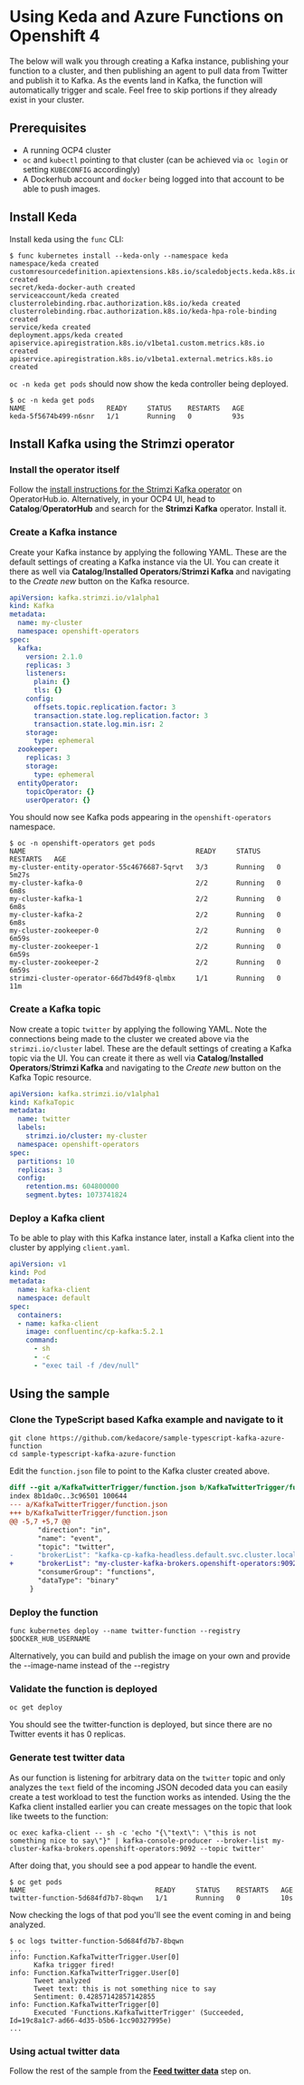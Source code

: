 # Using Keda and Azure Functions on Openshift 4

The below will walk you through creating a Kafka instance, publishing your function to a cluster, and then publishing an agent to pull data from Twitter and publish it to Kafka. As the events land in Kafka, the function will automatically trigger and scale. Feel free to skip portions if they already exist in your cluster.

## Prerequisites

- A running OCP4 cluster
- `oc` and `kubectl` pointing to that cluster (can be achieved via `oc login` or setting `KUBECONFIG` accordingly)
- A Dockerhub account and `docker` being logged into that account to be able to push images.

## Install Keda

Install keda using the `func` CLI:

```console
$ func kubernetes install --keda-only --namespace keda
namespace/keda created
customresourcedefinition.apiextensions.k8s.io/scaledobjects.keda.k8s.io created
secret/keda-docker-auth created
serviceaccount/keda created
clusterrolebinding.rbac.authorization.k8s.io/keda created
clusterrolebinding.rbac.authorization.k8s.io/keda-hpa-role-binding created
service/keda created
deployment.apps/keda created
apiservice.apiregistration.k8s.io/v1beta1.custom.metrics.k8s.io created
apiservice.apiregistration.k8s.io/v1beta1.external.metrics.k8s.io created
```

`oc -n keda get pods` should now show the keda controller being deployed.

```console
$ oc -n keda get pods
NAME                    READY     STATUS    RESTARTS   AGE
keda-5f5674b499-n6snr   1/1       Running   0          93s
```

## Install Kafka using the Strimzi operator

### Install the operator itself

Follow the [install instructions for the Strimzi Kafka operator](https://operatorhub.io/operator/stable/strimzi-cluster-operator.v0.11.1) on OperatorHub.io. Alternatively, in your OCP4 UI, head to **Catalog**/**OperatorHub** and search for the **Strimzi Kafka** operator. Install it.

### Create a Kafka instance

Create your Kafka instance by applying the following YAML. These are the default settings of creating a Kafka instance via the UI. You can create it there as well via **Catalog**/**Installed Operators**/**Strimzi Kafka** and navigating to the *Create new* button on the Kafka resource.

```yaml
apiVersion: kafka.strimzi.io/v1alpha1
kind: Kafka
metadata:
  name: my-cluster
  namespace: openshift-operators
spec:
  kafka:
    version: 2.1.0
    replicas: 3
    listeners:
      plain: {}
      tls: {}
    config:
      offsets.topic.replication.factor: 3
      transaction.state.log.replication.factor: 3
      transaction.state.log.min.isr: 2
    storage:
      type: ephemeral
  zookeeper:
    replicas: 3
    storage:
      type: ephemeral
  entityOperator:
    topicOperator: {}
    userOperator: {}
```

You should now see Kafka pods appearing in the `openshift-operators` namespace.

```console
$ oc -n openshift-operators get pods
NAME                                          READY     STATUS    RESTARTS   AGE
my-cluster-entity-operator-55c4676687-5qrvt   3/3       Running   0          5m27s
my-cluster-kafka-0                            2/2       Running   0          6m8s
my-cluster-kafka-1                            2/2       Running   0          6m8s
my-cluster-kafka-2                            2/2       Running   0          6m8s
my-cluster-zookeeper-0                        2/2       Running   0          6m59s
my-cluster-zookeeper-1                        2/2       Running   0          6m59s
my-cluster-zookeeper-2                        2/2       Running   0          6m59s
strimzi-cluster-operator-66d7bd49f8-qlmbx     1/1       Running   0          11m
```

### Create a Kafka topic

Now create a topic `twitter` by applying the following YAML. Note the connections being made to the cluster we created above via the `strimzi.io/cluster` label. These are the default settings of creating a Kafka topic via the UI. You can create it there as well via **Catalog**/**Installed Operators**/**Strimzi Kafka** and navigating to the *Create new* button on the Kafka Topic resource.

```yaml
apiVersion: kafka.strimzi.io/v1alpha1
kind: KafkaTopic
metadata:
  name: twitter
  labels:
    strimzi.io/cluster: my-cluster
  namespace: openshift-operators
spec:
  partitions: 10
  replicas: 3
  config:
    retention.ms: 604800000
    segment.bytes: 1073741824
```

### Deploy a Kafka client

To be able to play with this Kafka instance later, install a Kafka client into the cluster by applying `client.yaml`.

```yaml
apiVersion: v1
kind: Pod
metadata:
  name: kafka-client
  namespace: default
spec:
  containers:
  - name: kafka-client
    image: confluentinc/cp-kafka:5.2.1
    command:
      - sh
      - -c
      - "exec tail -f /dev/null"
```

## Using the sample

### Clone the TypeScript based Kafka example and navigate to it

```
git clone https://github.com/kedacore/sample-typescript-kafka-azure-function
cd sample-typescript-kafka-azure-function
```

Edit the `function.json` file to point to the Kafka cluster created above.

```diff
diff --git a/KafkaTwitterTrigger/function.json b/KafkaTwitterTrigger/function.json
index 8b1da0c..3c96501 100644
--- a/KafkaTwitterTrigger/function.json
+++ b/KafkaTwitterTrigger/function.json
@@ -5,7 +5,7 @@
       "direction": "in",
       "name": "event",
       "topic": "twitter",
-      "brokerList": "kafka-cp-kafka-headless.default.svc.cluster.local:9092",
+      "brokerList": "my-cluster-kafka-brokers.openshift-operators:9092",
       "consumerGroup": "functions",
       "dataType": "binary"
     }
```

### Deploy the function

```
func kubernetes deploy --name twitter-function --registry $DOCKER_HUB_USERNAME
```

Alternatively, you can build and publish the image on your own and provide the --image-name instead of the --registry

### Validate the function is deployed

```
oc get deploy
```

You should see the twitter-function is deployed, but since there are no Twitter events it has 0 replicas.

### Generate test twitter data

As our function is listening for arbitrary data on the `twitter` topic and only analyzes the `text` field of the incoming JSON decoded data you can easily create a test workload to test the function works as intended. Using the the Kafka client installed earlier you can create messages on the topic that look like tweets to the function:

```
oc exec kafka-client -- sh -c 'echo "{\"text\": \"this is not something nice to say\"}" | kafka-console-producer --broker-list my-cluster-kafka-brokers.openshift-operators:9092 --topic twitter'
```

After doing that, you should see a pod appear to handle the event.

```console
$ oc get pods
NAME                                READY     STATUS    RESTARTS   AGE
twitter-function-5d684fd7b7-8bqwn   1/1       Running   0          10s
```

Now checking the logs of that pod you'll see the event coming in and being analyzed.

```console
$ oc logs twitter-function-5d684fd7b7-8bqwn
...
info: Function.KafkaTwitterTrigger.User[0]
      Kafka trigger fired!
info: Function.KafkaTwitterTrigger.User[0]
      Tweet analyzed
      Tweet text: this is not something nice to say
      Sentiment: 0.42857142857142855
info: Function.KafkaTwitterTrigger[0]
      Executed 'Functions.KafkaTwitterTrigger' (Succeeded, Id=19c8a1c7-ad66-4d35-b5b6-1cc90327995e)
...
```

### Using actual twitter data

Follow the rest of the sample from the [**Feed twitter data**](https://github.com/kedacore/sample-typescript-kafka-azure-function#feed-twitter-data) step on.
